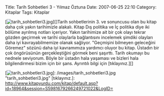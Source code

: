 Title: Tarih Sohbetleri 3 - Yılmaz Öztuna
Date: 2007-06-25 22:10
Category: Kitaplar
Tags: Kitaplar

[![tarih_sohbetleri3.jpg][]][]Tarih sohbetlerinin 3. ve sonuncusu olan
bu kitap daha çok yakın tarihimizle alakalı. Kitap Dış politika ve İç
politika diye iki bölüme ayrılmış notları içeriyor. Yakın tarihimize ait
bir çok olayı tekrar gözden geçirmek ve tarihi olaylarla bağlantısını
incelemek şimdiki olayları daha iyi kavrayabilmemize olanak sağlıyor.
"Geçmişini bilmeyen geleceğini Göremez" sözünü daha iyi kavramımıza
yardımcı oluyor bu kitap. Üstadın bir çok öngörüsünün gerçekleştiğini
görmek beni şaşırttı. Tarih okumayı bu nednele seviyorum. Böyle bir
üstadın hala yaşaması ve bizleri hala bilgilendirmesi bizim için bir
şans. Ayrıntılı bilgi için [tıklayınız.][]

  [tarih_sohbetleri3.jpg]: /images/tarih_sohbetleri3.kucukresim.jpg
  [![tarih_sohbetleri3.jpg][]]: /images/tarih_sohbetleri3.jpg
    "tarih_sohbetleri3.jpg"
  [tıklayınız.]: http://www.kitapyurdu.com/kitap/default.asp?id=18964&session=S5981679266249721022&LogID=
